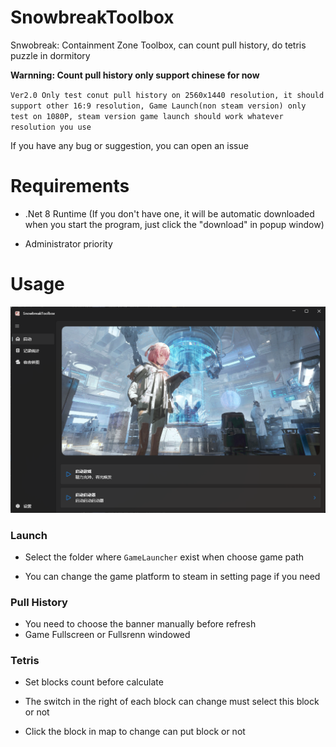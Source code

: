 # SnowbreakToolbox

Snwobreak: Containment Zone Toolbox, can count pull history, do tetris puzzle in dormitory

**Warnning: Count pull history only support chinese for now**

`Ver2.0 Only test conut pull history on 2560x1440 resolution, it should support other 16:9 resolution, Game Launch(non steam version) only test on 1080P, steam version game launch should work whatever resolution you use`

If you have any bug or suggestion, you can open an issue

# Requirements

- .Net 8 Runtime (If you don't have one, it will be automatic downloaded when you start the program, just click the "download" in popup window)

- Administrator priority

# Usage

![](images\Display.png)



### Launch

- Select the folder where `GameLauncher` exist when choose game path

- You can change the game platform to steam in setting page if you need

### Pull History

- You need to choose the banner manually before refresh
- Game Fullscreen or Fullsrenn windowed

### Tetris

- Set blocks count before calculate

- The switch in the right of each block can change must select this block or not

- Click the block in map to change can put block or not
